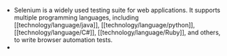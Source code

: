 - Selenium is a widely used testing suite for web applications. It supports multiple programming languages, including [[technology/language/java]], [[technology/language/python]], [[technology/language/C#]], [[technology/language/Ruby]], and others, to write browser automation tests.
-